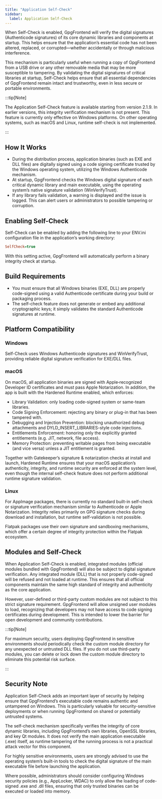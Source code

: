 ```yaml
---
title: "Application Self-Check"
sidebar:
  label: Application Self-Check
---
```


When Self-Check is enabled, GpgFrontend will verify the digital signatures
(Authenticode signatures) of its core dynamic libraries and components at
startup. This helps ensure that the application’s essential code has not been
altered, replaced, or corrupted—whether accidentally or through malicious
interference.

This mechanism is particularly useful when running a copy of GpgFrontend from a
USB drive or any other removable media that may be more susceptible to
tampering. By validating the digital signatures of critical libraries at
startup, Self-Check helps ensure that all essential dependencies of GpgFrontend
remain intact and trustworthy, even in less secure or portable environments.

:::tip[Note]

The Application Self-Check feature is available starting from version 2.1.9. In
earlier versions, this integrity verification mechanism is not present. This
feature is currently only effective on Windows platforms. On other operating
systems, such as macOS and Linux, runtime self-check is not implemented.

:::

## How It Works

- During the distribution process, application binaries (such as EXE and DLL
  files) are digitally signed using a code signing certificate trusted by the
  Windows operating system, utilizing the Windows Authenticode mechanism.
- At startup, GpgFrontend checks the Windows digital signature of each critical
  dynamic library and main executable, using the operating system’s native
  signature validation (WinVerifyTrust).
- If any library fails validation, a warning is displayed and the issue is
  logged. This can alert users or administrators to possible tampering or
  corruption.

## Enabling Self-Check

Self-Check can be enabled by adding the following line to your ENV.ini
configuration file in the application’s working directory:

```ini
SelfCheck=true
```

With this setting active, GpgFrontend will automatically perform a binary
integrity check at startup.

## Build Requirements

- You must ensure that all Windows binaries (EXE, DLL) are properly code-signed
  using a valid Authenticode certificate during your build or packaging process.
- The self-check feature does not generate or embed any additional cryptographic
  keys; it simply validates the standard Authenticode signatures at runtime.

## Platform Compatibility

### Windows

Self-Check uses Windows Authenticode signatures and WinVerifyTrust, providing
reliable digital signature verification for EXE/DLL files.

### macOS

On macOS, all application binaries are signed with Apple‐recognized Developer ID
certificates and must pass Apple Notarization. In addition, the app is built
with the Hardened Runtime enabled, which enforces:

- Library Validation: only loading code-signed system or same-team libraries.
- Code Signing Enforcement: rejecting any binary or plug-in that has been
  tampered with.
- Debugging and Injection Prevention: blocking unauthorized debug attachments
  and DYLD_INSERT_LIBRARIES-style code injections.
- Entitlements Enforcement: honoring only the explicitly granted entitlements
  (e.g. JIT, network, file access).
- Memory Protection: preventing writable pages from being executable (and vice
  versa) unless a JIT entitlement is granted.

Together with Gatekeeper’s signature & notarization checks at install and
launch, Hardened Runtime ensures that your macOS application’s authenticity,
integrity, and runtime security are enforced at the system level, even though
the internal self-check feature does not perform additional runtime signature
validation.

### Linux

For AppImage packages, there is currently no standard built-in self-check or
signature verification mechanism similar to Authenticode or Apple Notarization.
Integrity relies primarily on GPG signature checks during download and
installation, but runtime self-validation is not possible.

Flatpak packages use their own signature and sandboxing mechanisms, which offer
a certain degree of integrity protection within the Flatpak ecosystem.

## Modules and Self-Check

When Application Self-Check is enabled, integrated modules (official modules
bundled with GpgFrontend) will also be subject to digital signature
verification. Any integrated module (DLL) that is not properly code-signed will
be refused and not loaded at runtime. This ensures that all official components
maintain the same high standard of integrity and authenticity as the core
application.

However, user-defined or third-party custom modules are not subject to this
strict signature requirement. GpgFrontend will allow unsigned user modules to
load, recognizing that developers may not have access to code signing
certificates during development. This is intended to lower the barrier for open
development and community contributions.

:::tip[Note]

For maximum security, users deploying GpgFrontend in sensitive environments
should periodically check the custom module directory for any unexpected or
untrusted DLL files. If you do not use third-party modules, you can delete or
lock down the custom module directory to eliminate this potential risk surface.

:::

## Security Note

Application Self-Check adds an important layer of security by helping ensure
that GpgFrontend’s executable code remains authentic and untampered on Windows.
This is particularly valuable for security-sensitive deployments or when running
GpgFrontend on shared or potentially untrusted systems.

The self-check mechanism specifically verifies the integrity of core dynamic
libraries, including GpgFrontend’s own libraries, OpenSSL libraries, and key Qt
modules. It does not verify the main application executable (.exe) itself, as
runtime tampering of the running process is not a practical attack vector for
this component.

For highly sensitive environments, users are strongly advised to use the
operating system’s built-in tools to check the digital signature of the main
executable file before launching the application.

Where possible, administrators should consider configuring Windows security
policies (e.g., AppLocker, WDAC) to only allow the loading of code-signed .exe
and .dll files, ensuring that only trusted binaries can be executed or loaded
into memory.
